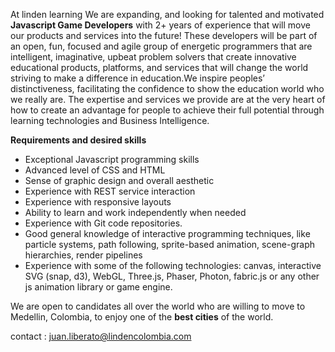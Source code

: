 At linden learning We are expanding, and looking for talented and motivated **Javascript Game Developers** with 2+ years of experience that will move our products and services into the future! These developers will be part of an open, fun, focused and agile group of energetic programmers that are intelligent, imaginative, upbeat problem solvers that create innovative educational products, platforms, and services that will change the world striving to make a difference in education.We inspire peoples’ distinctiveness, facilitating the confidence to show the education world who we really are. The expertise and services we provide are at the very heart of how to create an advantage for people to achieve their full potential through learning technologies and Business Intelligence.

**Requirements and desired skills**

 * Exceptional Javascript programming skills
 * Advanced level of CSS and HTML
 * Sense of graphic design and overall aesthetic
 * Experience with REST service interaction
 * Experience with responsive layouts
 * Ability to learn and work independently when needed
 * Experience with Git code repositories.
 * Good general knowledge of interactive programming techniques, like particle systems, path following, sprite-based animation, scene-graph hierarchies, render pipelines
 * Experience with some of the following technologies: canvas, interactive SVG (snap, d3), WebGL, Three.js, Phaser, Photon, fabric.js or any other js animation library or game engine.

We are open to candidates all over the world who are willing to move to Medellin, Colombia, to enjoy one of the **best cities** of the world.

contact : juan.liberato@lindencolombia.com
